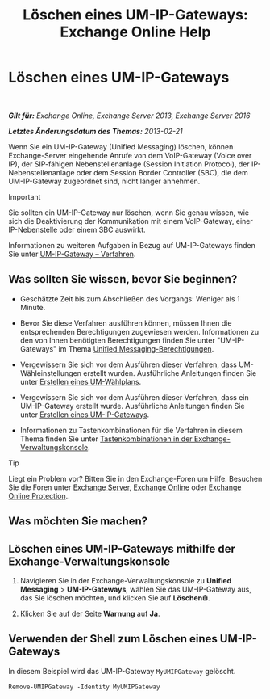 ﻿---
title: 'Löschen eines UM-IP-Gateways: Exchange Online Help'
TOCTitle: Löschen eines UM-IP-Gateways
ms:assetid: 569d3741-67dd-4597-8d28-010011be0c12
ms:mtpsurl: https://technet.microsoft.com/de-de/library/Aa998214(v=EXCHG.150)
ms:contentKeyID: 50475688
ms.date: 05/23/2018
mtps_version: v=EXCHG.150
ms.translationtype: MT
---

# Löschen eines UM-IP-Gateways

 

_**Gilt für:** Exchange Online, Exchange Server 2013, Exchange Server 2016_

_**Letztes Änderungsdatum des Themas:** 2013-02-21_

Wenn Sie ein UM-IP-Gateway (Unified Messaging) löschen, können Exchange-Server eingehende Anrufe von dem VoIP-Gateway (Voice over IP), der SIP-fähigen Nebenstellenanlage (Session Initiation Protocol), der IP-Nebenstellenanlage oder dem Session Border Controller (SBC), die dem UM-IP-Gateway zugeordnet sind, nicht länger annehmen.


> [!IMPORTANT]
> Sie sollten ein UM-IP-Gateway nur löschen, wenn Sie genau wissen, wie sich die Deaktivierung der Kommunikation mit einem VoIP-Gateway, einer IP-Nebenstelle oder einem SBC auswirkt.



Informationen zu weiteren Aufgaben in Bezug auf UM-IP-Gateways finden Sie unter [UM-IP-Gateway – Verfahren](https://technet.microsoft.com/de-de/library/JJ822153(v=EXCHG.150)).

## Was sollten Sie wissen, bevor Sie beginnen?

  - Geschätzte Zeit bis zum Abschließen des Vorgangs: Weniger als 1 Minute.

  - Bevor Sie diese Verfahren ausführen können, müssen Ihnen die entsprechenden Berechtigungen zugewiesen werden. Informationen zu den von Ihnen benötigten Berechtigungen finden Sie unter "UM-IP-Gateways" im Thema [Unified Messaging-Berechtigungen](unified-messaging-permissions-exchange-2013-help.md).

  - Vergewissern Sie sich vor dem Ausführen dieser Verfahren, dass UM-Wähleinstellungen erstellt wurden. Ausführliche Anleitungen finden Sie unter [Erstellen eines UM-Wählplans](https://technet.microsoft.com/de-de/library/Bb123819(v=EXCHG.150)).

  - Vergewissern Sie sich vor dem Ausführen dieser Verfahren, dass ein UM-IP-Gateway erstellt wurde. Ausführliche Anleitungen finden Sie unter [Erstellen eines UM-IP-Gateways](https://technet.microsoft.com/de-de/library/Aa998045(v=EXCHG.150)).

  - Informationen zu Tastenkombinationen für die Verfahren in diesem Thema finden Sie unter [Tastenkombinationen in der Exchange-Verwaltungskonsole](keyboard-shortcuts-in-the-exchange-admin-center-exchange-online-protection-help.md).


> [!TIP]
> Liegt ein Problem vor? Bitten Sie in den Exchange-Foren um Hilfe. Besuchen Sie die Foren unter <A href="https://go.microsoft.com/fwlink/p/?linkid=60612">Exchange Server</A>, <A href="https://go.microsoft.com/fwlink/p/?linkid=267542">Exchange Online</A> oder <A href="https://go.microsoft.com/fwlink/p/?linkid=285351">Exchange Online Protection</A>..



## Was möchten Sie machen?

## Löschen eines UM-IP-Gateways mithilfe der Exchange-Verwaltungskonsole

1.  Navigieren Sie in der Exchange-Verwaltungskonsole zu **Unified Messaging** \> **UM-IP-Gateways**, wählen Sie das UM-IP-Gateway aus, das Sie löschen möchten, und klicken Sie auf **Löschen**![Löschen (Symbol)](images/JJ657511.14f639f6-61e8-4418-bbfb-0db14de9d2f5(EXCHG.150).gif "Löschen (Symbol)").

2.  Klicken Sie auf der Seite **Warnung** auf **Ja**.

## Verwenden der Shell zum Löschen eines UM-IP-Gateways

In diesem Beispiel wird das UM-IP-Gateway `MyUMIPGateway` gelöscht.

    Remove-UMIPGateway -Identity MyUMIPGateway

